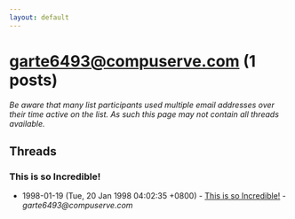 ```yaml
---
layout: default
---
```


# garte6493@compuserve.com (1 posts)

_Be aware that many list participants used multiple email addresses over their time active on the list. As such this page may not contain all threads available._

## Threads

### This is so Incredible!
+ 1998-01-19 (Tue, 20 Jan 1998 04:02:35 +0800) - [This is so Incredible!](/archive/1998/01/150fb4ce89790aa28efe7570b4573df1863ce0e675d406efc671b546a57b4a7e) - _garte6493@compuserve.com_

